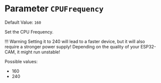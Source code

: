 # Parameter `CPUFrequency`
Default Value: `160`

Set the CPU Frequency.

!!! Warning
    Setting it to 240 will lead to a faster device, but it will also require a stronger power supply!
    Depending on the quality of your ESP32-CAM, it might run unstable!

Possible values: 

- 160
- 240 
